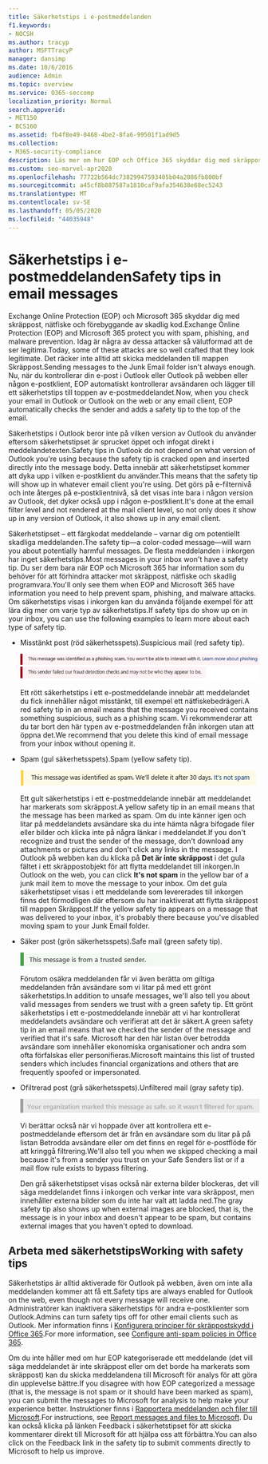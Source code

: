 ```yaml
---
title: Säkerhetstips i e-postmeddelanden
f1.keywords:
- NOCSH
ms.author: tracyp
author: MSFTTracyP
manager: dansimp
ms.date: 10/6/2016
audience: Admin
ms.topic: overview
ms.service: O365-seccomp
localization_priority: Normal
search.appverid:
- MET150
- BCS160
ms.assetid: fb4f8e49-0468-4be2-8fa6-99501f1ad9d5
ms.collection:
- M365-security-compliance
description: Läs mer om hur EOP och Office 365 skyddar dig med skräppost, nätfiske och förebyggande av skadlig kod genom att lägga till ett säkerhetstips högst upp i e-postmeddelanden.
ms.custom: seo-marvel-apr2020
ms.openlocfilehash: 77722b564dc73829947593405b04a2086fb800bf
ms.sourcegitcommit: a45cf8b887587a1810caf9afa354638e68ec5243
ms.translationtype: MT
ms.contentlocale: sv-SE
ms.lasthandoff: 05/05/2020
ms.locfileid: "44035948"
---
```

# <a name="safety-tips-in-email-messages"></a><span data-ttu-id="6d815-103">Säkerhetstips i e-postmeddelanden</span><span class="sxs-lookup"><span data-stu-id="6d815-103">Safety tips in email messages</span></span>

<span data-ttu-id="6d815-104">Exchange Online Protection (EOP) och Microsoft 365 skyddar dig med skräppost, nätfiske och förebyggande av skadlig kod.</span><span class="sxs-lookup"><span data-stu-id="6d815-104">Exchange Online Protection (EOP) and Microsoft 365 protect you with spam, phishing, and malware prevention.</span></span> <span data-ttu-id="6d815-105">Idag är några av dessa attacker så välutformad att de ser legitima.</span><span class="sxs-lookup"><span data-stu-id="6d815-105">Today, some of these attacks are so well crafted that they look legitimate.</span></span> <span data-ttu-id="6d815-106">Det räcker inte alltid att skicka meddelanden till mappen Skräppost.</span><span class="sxs-lookup"><span data-stu-id="6d815-106">Sending messages to the Junk Email folder isn't always enough.</span></span> <span data-ttu-id="6d815-107">Nu, när du kontrollerar din e-post i Outlook eller Outlook på webben eller någon e-postklient, EOP automatiskt kontrollerar avsändaren och lägger till ett säkerhetstips till toppen av e-postmeddelandet.</span><span class="sxs-lookup"><span data-stu-id="6d815-107">Now, when you check your email in Outlook or Outlook on the web or any email client, EOP automatically checks the sender and adds a safety tip to the top of the email.</span></span>

<span data-ttu-id="6d815-108">Säkerhetstips i Outlook beror inte på vilken version av Outlook du använder eftersom säkerhetstipset är sprucket öppet och infogat direkt i meddelandetexten.</span><span class="sxs-lookup"><span data-stu-id="6d815-108">Safety tips in Outlook do not depend on what version of Outlook you're using because the safety tip is cracked open and inserted directly into the message body.</span></span> <span data-ttu-id="6d815-109">Detta innebär att säkerhetstipset kommer att dyka upp i vilken e-postklient du använder.</span><span class="sxs-lookup"><span data-stu-id="6d815-109">This means that the safety tip will show up in whatever email client you're using.</span></span> <span data-ttu-id="6d815-110">Det görs på e-filternivå och inte återges på e-postklientnivå, så det visas inte bara i någon version av Outlook, det dyker också upp i någon e-postklient.</span><span class="sxs-lookup"><span data-stu-id="6d815-110">It's done at the email filter level and not rendered at the mail client level, so not only does it show up in any version of Outlook, it also shows up in any email client.</span></span>

<span data-ttu-id="6d815-111">Säkerhetstipset – ett färgkodat meddelande – varnar dig om potentiellt skadliga meddelanden.</span><span class="sxs-lookup"><span data-stu-id="6d815-111">The safety tip—a color-coded message—will warn you about potentially harmful messages.</span></span> <span data-ttu-id="6d815-112">De flesta meddelanden i inkorgen har inget säkerhetstips.</span><span class="sxs-lookup"><span data-stu-id="6d815-112">Most messages in your inbox won't have a safety tip.</span></span> <span data-ttu-id="6d815-113">Du ser dem bara när EOP och Microsoft 365 har information som du behöver för att förhindra attacker mot skräppost, nätfiske och skadlig programvara.</span><span class="sxs-lookup"><span data-stu-id="6d815-113">You'll only see them when EOP and Microsoft 365 have information you need to help prevent spam, phishing, and malware attacks.</span></span> <span data-ttu-id="6d815-114">Om säkerhetstips visas i inkorgen kan du använda följande exempel för att lära dig mer om varje typ av säkerhetstips.</span><span class="sxs-lookup"><span data-stu-id="6d815-114">If safety tips do show up on in your inbox, you can use the following examples to learn more about each type of safety tip.</span></span>

- <span data-ttu-id="6d815-115">Misstänkt post (röd säkerhetsspets).</span><span class="sxs-lookup"><span data-stu-id="6d815-115">Suspicious mail (red safety tip).</span></span>

    ![Skärmdump som visar ett rött säkerhetstips.](../../media/5078a0be-e556-44a1-b169-09d780d26898.png)

    <span data-ttu-id="6d815-117">Ett rött säkerhetstips i ett e-postmeddelande innebär att meddelandet du fick innehåller något misstänkt, till exempel ett nätfiskebedrägeri.</span><span class="sxs-lookup"><span data-stu-id="6d815-117">A red safety tip in an email means that the message you received contains something suspicious, such as a phishing scam.</span></span> <span data-ttu-id="6d815-118">Vi rekommenderar att du tar bort den här typen av e-postmeddelanden från inkorgen utan att öppna det.</span><span class="sxs-lookup"><span data-stu-id="6d815-118">We recommend that you delete this kind of email message from your inbox without opening it.</span></span>

- <span data-ttu-id="6d815-119">Spam (gul säkerhetsspets).</span><span class="sxs-lookup"><span data-stu-id="6d815-119">Spam (yellow safety tip).</span></span>

    ![Skärmdump som visar en gul säkerhetsspets.](../../media/793c9265-ea44-48fd-a98f-804fadd4163b.png)

    <span data-ttu-id="6d815-121">Ett gult säkerhetstips i ett e-postmeddelande innebär att meddelandet har markerats som skräppost.</span><span class="sxs-lookup"><span data-stu-id="6d815-121">A yellow safety tip in an email means that the message has been marked as spam.</span></span> <span data-ttu-id="6d815-122">Om du inte känner igen och litar på meddelandets avsändare ska du inte hämta några bifogade filer eller bilder och klicka inte på några länkar i meddelandet.</span><span class="sxs-lookup"><span data-stu-id="6d815-122">If you don't recognize and trust the sender of the message, don't download any attachments or pictures and don't click any links in the message.</span></span> <span data-ttu-id="6d815-123">I Outlook på webben kan du klicka på **Det är inte skräppost** i det gula fältet i ett skräppostobjekt för att flytta meddelandet till inkorgen.</span><span class="sxs-lookup"><span data-stu-id="6d815-123">In Outlook on the web, you can click **It's not spam** in the yellow bar of a junk mail item to move the message to your inbox.</span></span> <span data-ttu-id="6d815-124">Om det gula säkerhetstipset visas i ett meddelande som levererades till inkorgen finns det förmodligen där eftersom du har inaktiverat att flytta skräppost till mappen Skräppost.</span><span class="sxs-lookup"><span data-stu-id="6d815-124">If the yellow safety tip appears on a message that was delivered to your inbox, it's probably there because you've disabled moving spam to your Junk Email folder.</span></span>

- <span data-ttu-id="6d815-125">Säker post (grön säkerhetsspets).</span><span class="sxs-lookup"><span data-stu-id="6d815-125">Safe mail (green safety tip).</span></span>

    ![Skärmdump som visar ett grönt säkerhetstips.](../../media/acbc11d0-f626-4848-9fbf-66eeeda3f803.png)

    <span data-ttu-id="6d815-127">Förutom osäkra meddelanden får vi även berätta om giltiga meddelanden från avsändare som vi litar på med ett grönt säkerhetstips.</span><span class="sxs-lookup"><span data-stu-id="6d815-127">In addition to unsafe messages, we'll also tell you about valid messages from senders we trust with a green safety tip.</span></span> <span data-ttu-id="6d815-128">Ett grönt säkerhetstips i ett e-postmeddelande innebär att vi har kontrollerat meddelandets avsändare och verifierat att det är säkert.</span><span class="sxs-lookup"><span data-stu-id="6d815-128">A green safety tip in an email means that we checked the sender of the message and verified that it's safe.</span></span> <span data-ttu-id="6d815-129">Microsoft har den här listan över betrodda avsändare som innehåller ekonomiska organisationer och andra som ofta förfalskas eller personifieras.</span><span class="sxs-lookup"><span data-stu-id="6d815-129">Microsoft maintains this list of trusted senders which includes financial organizations and others that are frequently spoofed or impersonated.</span></span>

- <span data-ttu-id="6d815-130">Ofiltrerad post (grå säkerhetsspets).</span><span class="sxs-lookup"><span data-stu-id="6d815-130">Unfiltered mail (gray safety tip).</span></span>

    ![Skärmbild som visar ett grått säkerhetstips.](../../media/c4d0cf8f-08e9-4c84-beee-1d9e0b022e0a.png)

    <span data-ttu-id="6d815-132">Vi berättar också när vi hoppade över att kontrollera ett e-postmeddelande eftersom det är från en avsändare som du litar på på listan Betrodda avsändare eller om det finns en regel för e-postflöde för att kringgå filtrering.</span><span class="sxs-lookup"><span data-stu-id="6d815-132">We'll also tell you when we skipped checking a mail because it's from a sender you trust on your Safe Senders list or if a mail flow rule exists to bypass filtering.</span></span>

    <span data-ttu-id="6d815-133">Den grå säkerhetstipset visas också när externa bilder blockeras, det vill säga meddelandet finns i inkorgen och verkar inte vara skräppost, men innehåller externa bilder som du inte har valt att ladda ned.</span><span class="sxs-lookup"><span data-stu-id="6d815-133">The gray safety tip also shows up when external images are blocked, that is, the message is in your inbox and doesn't appear to be spam, but contains external images that you haven't opted to download.</span></span>
    

## <a name="working-with-safety-tips"></a><span data-ttu-id="6d815-134">Arbeta med säkerhetstips</span><span class="sxs-lookup"><span data-stu-id="6d815-134">Working with safety tips</span></span>

<span data-ttu-id="6d815-135">Säkerhetstips är alltid aktiverade för Outlook på webben, även om inte alla meddelanden kommer att få ett.</span><span class="sxs-lookup"><span data-stu-id="6d815-135">Safety tips are always enabled for Outlook on the web, even though not every message will receive one.</span></span> <span data-ttu-id="6d815-136">Administratörer kan inaktivera säkerhetstips för andra e-postklienter som Outlook.</span><span class="sxs-lookup"><span data-stu-id="6d815-136">Admins can turn safety tips off for other email clients such as Outlook.</span></span> <span data-ttu-id="6d815-137">Mer information finns i [Konfigurera principer för skräppostskydd i Office 365](configure-your-spam-filter-policies.md).</span><span class="sxs-lookup"><span data-stu-id="6d815-137">For more information, see [Configure anti-spam policies in Office 365](configure-your-spam-filter-policies.md).</span></span>

<span data-ttu-id="6d815-138">Om du inte håller med om hur EOP kategoriserade ett meddelande (det vill säga meddelandet är inte skräppost eller om det borde ha markerats som skräppost) kan du skicka meddelandena till Microsoft för analys för att göra din upplevelse bättre.</span><span class="sxs-lookup"><span data-stu-id="6d815-138">If you disagree with how EOP categorized a message (that is, the message is not spam or it should have been marked as spam), you can submit the messages to Microsoft for analysis to help make your experience better.</span></span> <span data-ttu-id="6d815-139">Instruktioner finns i [Rapportera meddelanden och filer till Microsoft](report-junk-email-messages-to-microsoft.md).</span><span class="sxs-lookup"><span data-stu-id="6d815-139">For instructions, see [Report messages and files to Microsoft](report-junk-email-messages-to-microsoft.md).</span></span> <span data-ttu-id="6d815-140">Du kan också klicka på länken Feedback i säkerhetstipset för att skicka kommentarer direkt till Microsoft för att hjälpa oss att förbättra.</span><span class="sxs-lookup"><span data-stu-id="6d815-140">You can also click on the Feedback link in the safety tip to submit comments directly to Microsoft to help us improve.</span></span>

